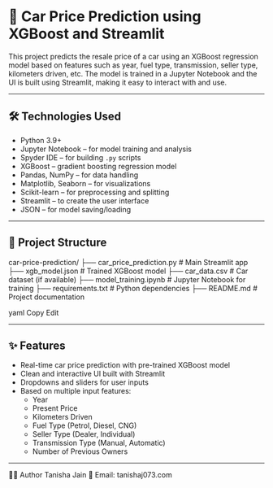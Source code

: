 # 🚗 Car Price Prediction using XGBoost and Streamlit

This project predicts the resale price of a car using an XGBoost regression model based on features such as year, fuel type, transmission, seller type, kilometers driven, etc. The model is trained in a Jupyter Notebook and the UI is built using Streamlit, making it easy to interact with and use.

---

## 🛠 Technologies Used

- Python 3.9+
- Jupyter Notebook – for model training and analysis
- Spyder IDE – for building `.py` scripts
- XGBoost – gradient boosting regression model
- Pandas, NumPy – for data handling
- Matplotlib, Seaborn – for visualizations
- Scikit-learn – for preprocessing and splitting
- Streamlit – to create the user interface
- JSON – for model saving/loading

---

## 📁 Project Structure

car-price-prediction/
├── car_price_prediction.py # Main Streamlit app
├── xgb_model.json # Trained XGBoost model
├── car_data.csv # Car dataset (if available)
├── model_training.ipynb # Jupyter Notebook for training
├── requirements.txt # Python dependencies
├── README.md # Project documentation

yaml
Copy
Edit

---

## ✨ Features

- Real-time car price prediction with pre-trained XGBoost model
- Clean and interactive UI built with Streamlit
- Dropdowns and sliders for user inputs
- Based on multiple input features:
  - Year
  - Present Price
  - Kilometers Driven
  - Fuel Type (Petrol, Diesel, CNG)
  - Seller Type (Dealer, Individual)
  - Transmission Type (Manual, Automatic)
  - Number of Previous Owners

---

👩‍💻 Author
Tanisha Jain
📧 Email: tanishaj073.com


